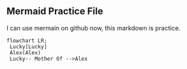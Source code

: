 ## Mermaid Practice File

I can use mermain on github now, this markdown is practice.

```mermaid
flowchart LR;
 Lucky[Lucky]
 Alex(Alex)
 Lucky-- Mother Of -->Alex
```
